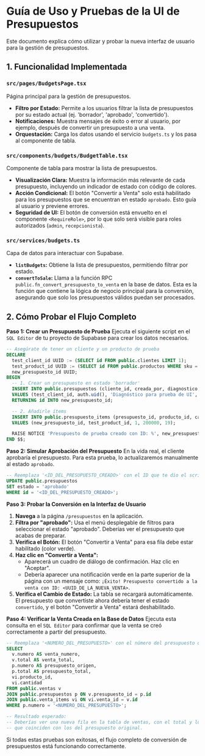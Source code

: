 # Guía de Uso y Pruebas de la UI de Presupuestos

Este documento explica cómo utilizar y probar la nueva interfaz de usuario para la gestión de presupuestos.

## 1. Funcionalidad Implementada

### `src/pages/BudgetsPage.tsx`
Página principal para la gestión de presupuestos.
- **Filtro por Estado:** Permite a los usuarios filtrar la lista de presupuestos por su estado actual (ej. 'borrador', 'aprobado', 'convertido').
- **Notificaciones:** Muestra mensajes de éxito o error al usuario, por ejemplo, después de convertir un presupuesto a una venta.
- **Orquestación:** Carga los datos usando el servicio `budgets.ts` y los pasa al componente de tabla.

### `src/components/budgets/BudgetTable.tsx`
Componente de tabla para mostrar la lista de presupuestos.
- **Visualización Clara:** Muestra la información más relevante de cada presupuesto, incluyendo un indicador de estado con código de colores.
- **Acción Condicional:** El botón "Convertir a Venta" solo está habilitado para los presupuestos que se encuentran en estado `aprobado`. Esto guía al usuario y previene errores.
- **Seguridad de UI:** El botón de conversión está envuelto en el componente `<RequireRole>`, por lo que solo será visible para roles autorizados (`admin`, `recepcionista`).

### `src/services/budgets.ts`
Capa de datos para interactuar con Supabase.
- **`listBudgets`:** Obtiene la lista de presupuestos, permitiendo filtrar por estado.
- **`convertToSale`:** Llama a la función RPC `public.fn_convert_presupuesto_to_venta` en la base de datos. Esta es la función que contiene la lógica de negocio principal para la conversión, asegurando que solo los presupuestos válidos puedan ser procesados.

## 2. Cómo Probar el Flujo Completo

**Paso 1: Crear un Presupuesto de Prueba**
Ejecuta el siguiente script en el `SQL Editor` de tu proyecto de Supabase para crear los datos necesarios.

```sql
-- Asegúrate de tener un cliente y un producto de prueba
DECLARE
  test_client_id UUID := (SELECT id FROM public.clientes LIMIT 1);
  test_product_id UUID := (SELECT id FROM public.productos WHERE sku = 'SSD-KNG-240');
  new_presupuesto_id UUID;
BEGIN
  -- 1. Crear un presupuesto en estado 'borrador'
  INSERT INTO public.presupuestos (cliente_id, creada_por, diagnostico, estado)
  VALUES (test_client_id, auth.uid(), 'Diagnóstico para prueba de UI', 'borrador')
  RETURNING id INTO new_presupuesto_id;

  -- 2. Añadirle ítems
  INSERT INTO public.presupuesto_items (presupuesto_id, producto_id, cantidad, precio_unit, iva_pct)
  VALUES (new_presupuesto_id, test_product_id, 1, 200000, 19);

  RAISE NOTICE 'Presupuesto de prueba creado con ID: %', new_presupuesto_id;
END $$;
```

**Paso 2: Simular Aprobación del Presupuesto**
En la vida real, el cliente aprobaría el presupuesto. Para esta prueba, lo actualizaremos manualmente al estado `aprobado`.

```sql
-- Reemplaza '<ID_DEL_PRESUPUESTO_CREADO>' con el ID que te dio el script anterior
UPDATE public.presupuestos
SET estado = 'aprobado'
WHERE id = '<ID_DEL_PRESUPUESTO_CREADO>';
```

**Paso 3: Probar la Conversión en la Interfaz de Usuario**

1.  **Navega** a la página `/presupuestos` en la aplicación.
2.  **Filtra por "aprobado":** Usa el menú desplegable de filtros para seleccionar el estado "aprobado". Deberías ver el presupuesto que acabas de preparar.
3.  **Verifica el Botón:** El botón "Convertir a Venta" para esa fila debe estar habilitado (color verde).
4.  **Haz clic en "Convertir a Venta":**
    -   Aparecerá un cuadro de diálogo de confirmación. Haz clic en "Aceptar".
    -   Debería aparecer una notificación verde en la parte superior de la página con un mensaje como: `¡Éxito! Presupuesto convertido a la venta con ID: <UUID_DE_LA_NUEVA_VENTA>`.
5.  **Verifica el Cambio de Estado:** La tabla se recargará automáticamente. El presupuesto que convertiste ahora debería tener el estado `convertido`, y el botón "Convertir a Venta" estará deshabilitado.

**Paso 4: Verificar la Venta Creada en la Base de Datos**
Ejecuta esta consulta en el `SQL Editor` para confirmar que la venta se creó correctamente a partir del presupuesto.

```sql
-- Reemplaza '<NUMERO_DEL_PRESUPUESTO>' con el número del presupuesto que convertiste (ej. 'PRE-2024-00001')
SELECT
  v.numero AS venta_numero,
  v.total AS venta_total,
  p.numero AS presupuesto_origen,
  p.total AS presupuesto_total,
  vi.producto_id,
  vi.cantidad
FROM public.ventas v
JOIN public.presupuestos p ON v.presupuesto_id = p.id
JOIN public.venta_items vi ON vi.venta_id = v.id
WHERE p.numero = '<NUMERO_DEL_PRESUPUESTO>';

-- Resultado esperado:
-- Deberías ver una nueva fila en la tabla de ventas, con el total y los ítems
-- que coinciden con los del presupuesto original.
```

Si todas estas pruebas son exitosas, el flujo completo de conversión de presupuestos está funcionando correctamente.
